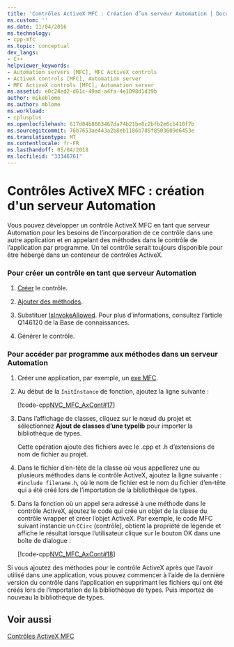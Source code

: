 ```yaml
---
title: 'Contrôles ActiveX MFC : Création d’un serveur Automation | Documents Microsoft'
ms.custom: ''
ms.date: 11/04/2016
ms.technology:
- cpp-mfc
ms.topic: conceptual
dev_langs:
- C++
helpviewer_keywords:
- Automation servers [MFC], MFC ActiveX controls
- ActiveX controls [MFC], Automation server
- MFC ActiveX controls [MFC], Automation server
ms.assetid: e0c24ed2-d61c-49ad-a4fa-4e1098d1d39b
author: mikeblome
ms.author: mblome
ms.workload:
- cplusplus
ms.openlocfilehash: 617d84b8603467da74b21be8c2bfb2e6cb418f7b
ms.sourcegitcommit: 76b7653ae443a2b8eb1186b789f8503609d6453e
ms.translationtype: MT
ms.contentlocale: fr-FR
ms.lasthandoff: 05/04/2018
ms.locfileid: "33346761"
---
```

# <a name="mfc-activex-controls-creating-an-automation-server"></a>Contrôles ActiveX MFC : création d'un serveur Automation
Vous pouvez développer un contrôle ActiveX MFC en tant que serveur Automation pour les besoins de l’incorporation de ce contrôle dans une autre application et en appelant des méthodes dans le contrôle de l’application par programme. Un tel contrôle serait toujours disponible pour être hébergé dans un conteneur de contrôles ActiveX.  
  
### <a name="to-create-a-control-as-an-automation-server"></a>Pour créer un contrôle en tant que serveur Automation  
  
1.  [Créer](../mfc/reference/mfc-activex-control-wizard.md) le contrôle.  
  
2.  [Ajouter des méthodes](../mfc/mfc-activex-controls-methods.md).  
  
3.  Substituer [IsInvokeAllowed](../mfc/reference/colecontrol-class.md#isinvokeallowed). Pour plus d’informations, consultez l’article Q146120 de la Base de connaissances.  
  
4.  Générer le contrôle.  
  
### <a name="to-programmatically-access-the-methods-in-an-automation-server"></a>Pour accéder par programme aux méthodes dans un serveur Automation  
  
1.  Créer une application, par exemple, un [exe MFC](../mfc/reference/mfc-application-wizard.md).  
  
2.  Au début de la `InitInstance` de fonction, ajoutez la ligne suivante :  
  
     [!code-cpp[NVC_MFC_AxCont#17](../mfc/codesnippet/cpp/mfc-activex-controls-creating-an-automation-server_1.cpp)]  
  
3.  Dans l’affichage de classes, cliquez sur le nœud du projet et sélectionnez **Ajout de classes d’une typelib** pour importer la bibliothèque de types.  
  
     Cette opération ajoute des fichiers avec le .cpp et .h d’extensions de nom de fichier au projet.  
  
4.  Dans le fichier d’en-tête de la classe où vous appellerez une ou plusieurs méthodes dans le contrôle ActiveX, ajoutez la ligne suivante : `#include filename.h`, où le nom de fichier est le nom du fichier d’en-tête qui a été créé lors de l’importation de la bibliothèque de types.  
  
5.  Dans la fonction où un appel sera adressé à une méthode dans le contrôle ActiveX, ajoutez le code qui crée un objet de la classe du contrôle wrapper et créer l’objet ActiveX. Par exemple, le code MFC suivant instancie un `CCirc` (contrôle), obtient la propriété de légende et affiche le résultat lorsque l’utilisateur clique sur le bouton OK dans une boîte de dialogue :  
  
     [!code-cpp[NVC_MFC_AxCont#18](../mfc/codesnippet/cpp/mfc-activex-controls-creating-an-automation-server_2.cpp)]  
  
 Si vous ajoutez des méthodes pour le contrôle ActiveX après que l’avoir utilisé dans une application, vous pouvez commencer à l’aide de la dernière version du contrôle dans l’application en supprimant les fichiers qui ont été créés lors de l’importation de la bibliothèque de types. Puis importez de nouveau la bibliothèque de types.  
  
## <a name="see-also"></a>Voir aussi  
 [Contrôles ActiveX MFC](../mfc/mfc-activex-controls.md)

